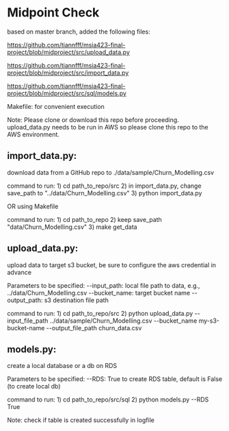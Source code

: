 # Midpoint Check

based on master branch, added the following files:

https://github.com/tiannfff/msia423-final-project/blob/midproject/src/upload_data.py

https://github.com/tiannfff/msia423-final-project/blob/midproject/src/import_data.py

https://github.com/tiannfff/msia423-final-project/blob/midproject/src/sql/models.py

Makefile: for convenient execution

Note: Please clone or download this repo before proceeding. upload_data.py needs to be run in AWS so please clone this repo to the AWS environment.

## import_data.py: 
download data from a GitHub repo to ./data/sample/Churn_Modelling.csv

command to run: 1) cd path_to_repo/src 2) in import_data.py, change save_path to "../data/Churn_Modelling.csv" 3) python import_data.py

OR using Makefile

command to run: 1) cd path_to_repo 2) keep save_path "data/Churn_Modelling.csv" 3) make get_data

## upload_data.py: 
upload data to target s3 bucket, be sure to configure the aws credential in advance

Parameters to be specified:
--input_path: local file path to data, e.g., ../data/Churn_Modelling.csv
--bucket_name: target bucket name
--output_path: s3 destination file path

command to run: 1) cd path_to_repo/src 2) python upload_data.py --input_file_path ../data/sample/Churn_Modelling.csv --bucket_name my-s3-bucket-name --output_file_path churn_data.csv

## models.py: 
create a local database or a db on RDS

Parameters to be specified:
--RDS: True to create RDS table, default is False (to create local db)

command to run: 1) cd path_to_repo/src/sql 2) python models.py --RDS True

Note: check if table is created successfully in logfile
